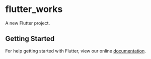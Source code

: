 # flutter_works

A new Flutter project.

## Getting Started

For help getting started with Flutter, view our online
[documentation](https://flutter.io/).
